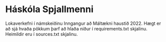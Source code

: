 # Háskóla Spjallmenni
 Lokaverkefni í námskeiðinu Inngangur að Máltækni haustið 2022.
 Hægt er að sjá hvaða pökkum þarf að hlaða niður í requirements.txt skjalinu.
 Heimildir eru í sources.txt skjalinu.
